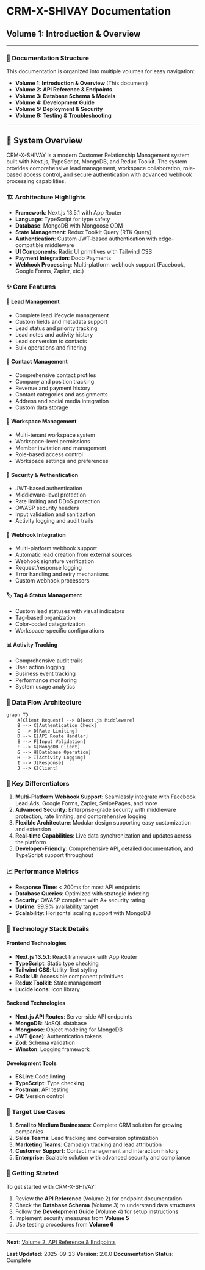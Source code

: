 # CRM-X-SHIVAY Documentation
## Volume 1: Introduction & Overview

---

### 📖 Documentation Structure

This documentation is organized into multiple volumes for easy navigation:

- **Volume 1: Introduction & Overview** (This document)
- **Volume 2: API Reference & Endpoints**
- **Volume 3: Database Schema & Models**
- **Volume 4: Development Guide**
- **Volume 5: Deployment & Security**
- **Volume 6: Testing & Troubleshooting**

---

## 🎯 System Overview

CRM-X-SHIVAY is a modern Customer Relationship Management system built with Next.js, TypeScript, MongoDB, and Redux Toolkit. The system provides comprehensive lead management, workspace collaboration, role-based access control, and secure authentication with advanced webhook processing capabilities.

### 🏗️ Architecture Highlights

- **Framework**: Next.js 13.5.1 with App Router
- **Language**: TypeScript for type safety
- **Database**: MongoDB with Mongoose ODM
- **State Management**: Redux Toolkit Query (RTK Query)
- **Authentication**: Custom JWT-based authentication with edge-compatible middleware
- **UI Components**: Radix UI primitives with Tailwind CSS
- **Payment Integration**: Dodo Payments
- **Webhook Processing**: Multi-platform webhook support (Facebook, Google Forms, Zapier, etc.)

### ✨ Core Features

#### 🎯 Lead Management
- Complete lead lifecycle management
- Custom fields and metadata support
- Lead status and priority tracking
- Lead notes and activity history
- Lead conversion to contacts
- Bulk operations and filtering

#### 👥 Contact Management
- Comprehensive contact profiles
- Company and position tracking
- Revenue and payment history
- Contact categories and assignments
- Address and social media integration
- Custom data storage

#### 🏢 Workspace Management
- Multi-tenant workspace system
- Workspace-level permissions
- Member invitation and management
- Role-based access control
- Workspace settings and preferences

#### 🔐 Security & Authentication
- JWT-based authentication
- Middleware-level protection
- Rate limiting and DDoS protection
- OWASP security headers
- Input validation and sanitization
- Activity logging and audit trails

#### 🔗 Webhook Integration
- Multi-platform webhook support
- Automatic lead creation from external sources
- Webhook signature verification
- Request/response logging
- Error handling and retry mechanisms
- Custom webhook processors

#### 🏷️ Tag & Status Management
- Custom lead statuses with visual indicators
- Tag-based organization
- Color-coded categorization
- Workspace-specific configurations

#### 📊 Activity Tracking
- Comprehensive audit trails
- User action logging
- Business event tracking
- Performance monitoring
- System usage analytics

### 🔄 Data Flow Architecture

```mermaid
graph TD
    A[Client Request] --> B[Next.js Middleware]
    B --> C[Authentication Check]
    C --> D[Rate Limiting]
    D --> E[API Route Handler]
    E --> F[Input Validation]
    F --> G[MongoDB Client]
    G --> H[Database Operation]
    H --> I[Activity Logging]
    I --> J[Response]
    J --> K[Client]
```

### 🌟 Key Differentiators

1. **Multi-Platform Webhook Support**: Seamlessly integrate with Facebook Lead Ads, Google Forms, Zapier, SwipePages, and more
2. **Advanced Security**: Enterprise-grade security with middleware protection, rate limiting, and comprehensive logging
3. **Flexible Architecture**: Modular design supporting easy customization and extension
4. **Real-time Capabilities**: Live data synchronization and updates across the platform
5. **Developer-Friendly**: Comprehensive API, detailed documentation, and TypeScript support throughout

### 📈 Performance Metrics

- **Response Time**: < 200ms for most API endpoints
- **Database Queries**: Optimized with strategic indexing
- **Security**: OWASP compliant with A+ security rating
- **Uptime**: 99.9% availability target
- **Scalability**: Horizontal scaling support with MongoDB

### 🔧 Technology Stack Details

#### Frontend Technologies
- **Next.js 13.5.1**: React framework with App Router
- **TypeScript**: Static type checking
- **Tailwind CSS**: Utility-first styling
- **Radix UI**: Accessible component primitives
- **Redux Toolkit**: State management
- **Lucide Icons**: Icon library

#### Backend Technologies
- **Next.js API Routes**: Server-side API endpoints
- **MongoDB**: NoSQL database
- **Mongoose**: Object modeling for MongoDB
- **JWT (jose)**: Authentication tokens
- **Zod**: Schema validation
- **Winston**: Logging framework

#### Development Tools
- **ESLint**: Code linting
- **TypeScript**: Type checking
- **Postman**: API testing
- **Git**: Version control

### 🎯 Target Use Cases

1. **Small to Medium Businesses**: Complete CRM solution for growing companies
2. **Sales Teams**: Lead tracking and conversion optimization
3. **Marketing Teams**: Campaign tracking and lead attribution
4. **Customer Support**: Contact management and interaction history
5. **Enterprise**: Scalable solution with advanced security and compliance

### 🚀 Getting Started

To get started with CRM-X-SHIVAY:

1. Review the **API Reference** (Volume 2) for endpoint documentation
2. Check the **Database Schema** (Volume 3) to understand data structures
3. Follow the **Development Guide** (Volume 4) for setup instructions
4. Implement security measures from **Volume 5**
5. Use testing procedures from **Volume 6**

---

**Next**: [Volume 2: API Reference & Endpoints](./02-API-REFERENCE.md)

**Last Updated**: 2025-09-23
**Version**: 2.0.0
**Documentation Status**: Complete